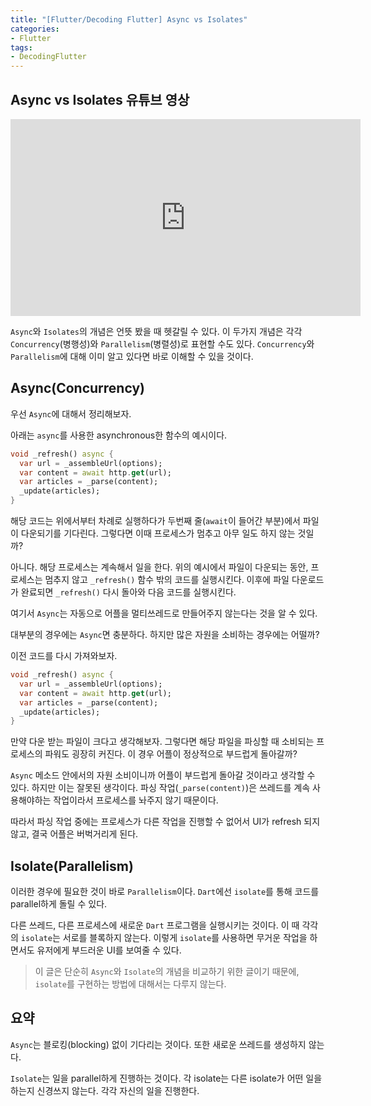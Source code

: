 ```yaml
---
title: "[Flutter/Decoding Flutter] Async vs Isolates"
categories:
- Flutter
tags:
- DecodingFlutter
---
```


## Async vs Isolates 유튜브 영상

<iframe width="560" height="315" src="https://www.youtube.com/embed/5AxWC49ZMzs?cc_load_policy=1" frameborder="0" allowfullscreen></iframe>

<br>

`Async`와 `Isolates`의 개념은 언뜻 봤을 때 헷갈릴 수 있다. 이 두가지 개념은 각각 `Concurrency`(병행성)와 `Parallelism`(병렬성)로 표현할 수도 있다. `Concurrency`와 `Parallelism`에 대해 이미 알고 있다면 바로 이해할 수 있을 것이다.

## Async(Concurrency)

우선 `Async`에 대해서 정리해보자.

아래는 `async`를 사용한 asynchronous한 함수의 예시이다.

``` dart
void _refresh() async {
  var url = _assembleUrl(options);
  var content = await http.get(url);
  var articles = _parse(content);
  _update(articles);
}
```

해당 코드는 위에서부터 차례로 실행하다가 두번째 줄(`await`이 들어간 부분)에서 파일이 다운되기를 기다린다. 그렇다면 이때 프로세스가 멈추고 아무 일도 하지 않는 것일까?

아니다. 해당 프로세스는 계속해서 일을 한다. 위의 예시에서 파일이 다운되는 동안, 프로세스는 멈추지 않고 `_refresh()` 함수 밖의 코드를 실행시킨다. 이후에 파일 다운로드가 완료되면 `_refresh()` 다시 돌아와 다음 코드를 실행시킨다.

여기서 `Async`는 자동으로 어플을 멀티쓰레드로 만들어주지 않는다는 것을 알 수 있다.

대부분의 경우에는 `Async`면 충분하다. 하지만 많은 자원을 소비하는 경우에는 어떨까?

이전 코드를 다시 가져와보자.

``` dart
void _refresh() async {
  var url = _assembleUrl(options);
  var content = await http.get(url);
  var articles = _parse(content);
  _update(articles);
}
```

만약 다운 받는 파일이 크다고 생각해보자. 그렇다면 해당 파일을 파싱할 때 소비되는 프로세스의 파워도 굉장히 커진다. 이 경우 어플이 정상적으로 부드럽게 돌아갈까?

`Async` 메소드 안에서의 자원 소비이니까 어플이 부드럽게 돌아갈 것이라고 생각할 수 있다. 하지만 이는 잘못된 생각이다. 파싱 작업(`_parse(content)`)은 쓰레드를 계속 사용해야하는 작업이라서 프로세스를 놔주지 않기 때문이다.

따라서 파싱 작업 중에는 프로세스가 다른 작업을 진행할 수 없어서 UI가 refresh 되지 않고, 결국 어플은 버벅거리게 된다.

## Isolate(Parallelism)

이러한 경우에 필요한 것이 바로 `Parallelism`이다. `Dart`에선 `isolate`를 통해 코드를 parallel하게 돌릴 수 있다.

다른 쓰레드, 다른 프로세스에 새로운 `Dart` 프로그램을 실행시키는 것이다. 이 때 각각의 `isolate`는 서로를 블록하지 않는다. 이렇게 `isolate`를 사용하면 무거운 작업을 하면서도 유저에게 부드러운 UI를 보여줄 수 있다.

> 이 글은 단순히 `Async`와 `Isolate`의 개념을 비교하기 위한 글이기 때문에, `isolate`를 구현하는 방법에 대해서는 다루지 않는다.

## 요약

`Async`는 블로킹(blocking) 없이 기다리는 것이다. 또한 새로운 쓰레드를 생성하지 않는다.

`Isolate`는 일을 parallel하게 진행하는 것이다. 각 isolate는 다른 isolate가 어떤 일을 하는지 신경쓰지 않는다. 각각 자신의 일을 진행한다.
